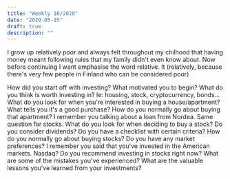 ```yaml
---
title: "Weekly 10/2020"
date: "2020-05-15"
draft: true
description: ""
---
```


I grow up relatively poor and always felt throughout my chilhood that having money meant following rules that my family didn't even know about. Now before continuing I want emphasise the word relative. It (relatively, because there's very few people in Finland who can be considered poor)

How did you start off with investing? What motivated you to begin?
What do you think is worth investing in? Ie: housing, stock, cryptocurrency, bonds...
What do you look for when you're interested in buying a house/apartment? What tells you it's a good purchase?
How do you normally go about buying that apartment? I remember you talking about a loan from Nordea.
Same question for stocks. What do you look for when deciding to buy a stock? Do you consider dividends? Do you have a checklist with certain criteria?
How do you normally go about buying stocks?
Do you have any market preferences? I remember you said that you've invested in the American markets. Nasdaq?
Do you recommend investing in stocks right now?
What are some of the mistakes you've experienced? What are the valuable lessons you've learned from your investments?
